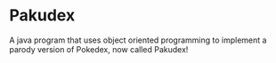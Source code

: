 # Pakudex
A java program that uses object oriented programming to implement a parody version of Pokedex, now called Pakudex!

